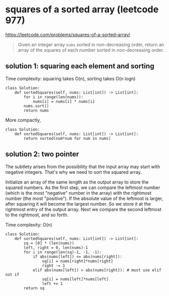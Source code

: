 # squares of a sorted array (leetcode 977)

https://leetcode.com/problems/squares-of-a-sorted-array/

> Given an integer array `nums` sorted in non-decreasing order, 
> return an array of the squares of each number sorted in non-decreasing order.

## solution 1: squaring each element and sorting

Time complexity: squaring takes O(n), sorting takes O(n logn)

```
class Solution:
    def sortedSquares(self, nums: List[int]) -> List[int]:
        for i in range(len(nums)):
            nums[i] = nums[i] * nums[i]
        nums.sort()
        return nums
```

More compactly,

```
class Solution:
    def sortedSquares(self, nums: List[int]) -> List[int]:
        return sorted(num*num for num in nums)
```

## solution 2: two pointer

The subtlety arises from the possibility that the input array may start with negative integers. 
That's why we need to sort the squared array.

Initialize an array of the same length as the output array to store the squared numbers.
As the first step, we can compare the leftmost number (which is the most "negative" number in the array) 
with the rightmost number (the most "positive"). If the absolute value of the leftmost is larger, 
after squaring it will become the largest number. So we store it at the rightmost entry of the output array. 
Next we compare the second leftmost to the rightmost, and so forth. 

Time complexity: O(n)

```
class Solution:
    def sortedSquares(self, nums: List[int]) -> List[int]:
        sq = [0] * (len(nums))
        left, right = 0, len(nums)-1
        for i in range(len(sq)-1, -1, -1):
            if abs(nums[left]) <= abs(nums[right]):
                sq[i] = nums[right]*nums[right]
                right -= 1
            elif abs(nums[left]) > abs(nums[right]): # must use elif not if
                sq[i] = nums[left]*nums[left]
                left += 1
        return sq
```
